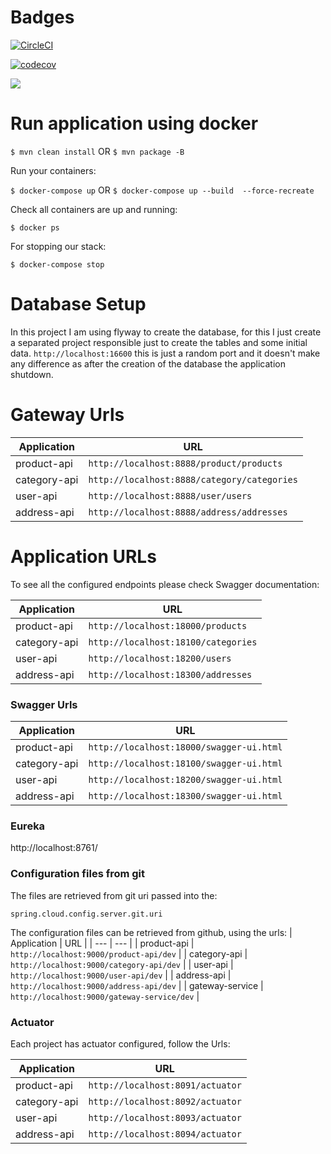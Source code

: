 # Badges

[![CircleCI](https://circleci.com/gh/abalzan/ecommerce-microservices.svg?style=svg)](https://circleci.com/gh/abalzan/ecommerce-microservices)

[![codecov](https://codecov.io/gh/abalzan/ecommerce-microservices/branch/master/graph/badge.svg)](https://codecov.io/gh/abalzan/ecommerce-microservices)

<a href="https://codeclimate.com/github/abalzan/ecommerce-microservices/maintainability"><img src="https://api.codeclimate.com/v1/badges/93e3fea017ac2189d186/maintainability" /></a>

# Run application using docker

```$ mvn clean install```
OR
```$ mvn package -B```

Run your containers:

```$ docker-compose up```
OR
```$ docker-compose up --build  --force-recreate```

Check all containers are up and running:

```$ docker ps```

For stopping our stack:

```$ docker-compose stop```

# Database Setup
In this project I am using flyway to create the database, for this I just create a separated project
 responsible just to create the tables and some initial data.
```http://localhost:16600``` this is just a random port and it doesn't make any difference as after 
the creation of the database the application shutdown.

# Gateway Urls
| Application | URL |
| --- | --- |
| product-api | ```http://localhost:8888/product/products``` |
| category-api  | ```http://localhost:8888/category/categories``` |
| user-api  | ```http://localhost:8888/user/users``` |
| address-api  | ```http://localhost:8888/address/addresses``` |


# Application URLs
To see all the configured endpoints please check Swagger documentation:

| Application | URL |
| --- | --- |
| product-api | ```http://localhost:18000/products``` |
| category-api  | ```http://localhost:18100/categories``` |
| user-api  | ```http://localhost:18200/users``` |
| address-api  | ```http://localhost:18300/addresses``` |

### Swagger Urls

| Application | URL |
| --- | --- |
| product-api | ```http://localhost:18000/swagger-ui.html``` |
| category-api  | ```http://localhost:18100/swagger-ui.html``` |
| user-api  | ```http://localhost:18200/swagger-ui.html``` |
| address-api  | ```http://localhost:18300/swagger-ui.html``` |


### Eureka
http://localhost:8761/

### Configuration files from git
The files are retrieved from git uri passed into the:
```
spring.cloud.config.server.git.uri
```
The configuration files can be retrieved from github, using the urls:
| Application | URL |
| --- | --- |
| product-api | ```http://localhost:9000/product-api/dev``` |
| category-api  | ```http://localhost:9000/category-api/dev``` |
| user-api  | ```http://localhost:9000/user-api/dev``` |
| address-api  | ```http://localhost:9000/address-api/dev``` |
| gateway-service  | ```http://localhost:9000/gateway-service/dev``` |

### Actuator
Each project has actuator configured, follow the Urls:

| Application | URL |
| --- | --- |
| product-api | ```http://localhost:8091/actuator``` |
| category-api  | ```http://localhost:8092/actuator``` |
| user-api  | ```http://localhost:8093/actuator``` |
| address-api  | ```http://localhost:8094/actuator``` |
